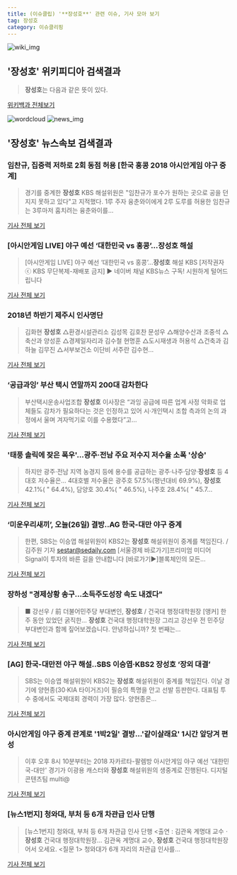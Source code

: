 ```yaml
---
title: (이슈클립) '**장성호**' 관련 이슈, 기사 모아 보기
tag: 장성호
category: 이슈클리핑
---
```

![wiki_img](https://user-images.githubusercontent.com/42597476/44503234-41136a80-a6d0-11e8-9071-6fc6418eafe4.png)
## **'**장성호**'** 위키피디아 검색결과
>**장성호**는 다음과 같은 뜻이 있다.

<a href="https://ko.wikipedia.org/wiki/장성호" target="_blank">위키백과 전체보기</a>

![wordcloud](https://s3.ap-northeast-2.amazonaws.com/lyrics101-wordcloud/2018-08-28-1535438327.png)
![news_img](https://user-images.githubusercontent.com/42597476/44507050-1206f400-a6e4-11e8-8d98-7ffbfebb353f.png)
## **'**장성호**'** 뉴스속보 검색결과
### 임찬규, 집중력 저하로 2회 동점 허용 [한국 홍콩 2018 아시안게임 야구 중계]

>경기를 중계한 **장성호** KBS 해설위원은 "임찬규가 포수가 원하는 곳으로 공을 던지지 못하고 있다"고 지적했다. 1루 주자 융춘와이에게 2루 도루를 허용한 임찬규는 3루마저 훔치려는 융춘와이를...

<a href="http://www.sportsq.co.kr/news/articleView.html?idxno=300397" target="_blank">기사 전체 보기</a>

### [아시안게임 LIVE] 야구 예선 ‘대한민국 vs 홍콩’…**장성호** 해설

>[아시안게임 LIVE] 야구 예선 ‘대한민국 vs 홍콩’…**장성호** 해설 KBS [저작권자ⓒ KBS 무단복제-재배포 금지] ▶ 네이버 채널 KBS뉴스 구독! 시원하게 털어드립니다

<a href="http://news.kbs.co.kr/news/view.do?ncd=4030497&ref=A" target="_blank">기사 전체 보기</a>

### 2018년 하반기 제주시 인사명단

>김화현 **장성호** △환경시설관리소 김성목 김호찬 문성우 △해양수산과 조중석 △축산과 양성훈 △경제일자리과 김수철 현명훈 △도시재생과 허용석 △건축과 김하늘 김무진 △서부보건소 이단비 서주란 김수현...

<a href="http://www.jejunews.com/news/articleView.html?idxno=2120470" target="_blank">기사 전체 보기</a>

### ‘공급과잉’ 부산 택시 연말까지 200대 감차한다

>부산택시운송사업조합 **장성호** 이사장은 “과잉 공급에 따른 업계 사정 악화로 업체들도 감차가 필요하다는 것은 인정하고 있어 시·개인택시 조합 측과의 논의 과정에서 울며 겨자먹기로 이를 수용했다”고...

<a href="http://www.kookje.co.kr/news2011/asp/newsbody.asp?code=0300&key=20180828.22008012518" target="_blank">기사 전체 보기</a>

### '태풍 솔릭에 잦은 폭우'…광주·전남 주요 저수지 저수율 소폭 '상승'

>하지만 광주·전남 지역 농경지 등에 용수를 공급하는 광주·나주·담양·**장성호** 등 4대호 저수율은... 4대호별 저수율은 광주호 57.5%(평년대비 69.9%), **장성호** 42.1%( " 64.4%), 담양호 30.4%( " 46.5%), 나주호 28.4%( " 45.7...

<a href="http://www.newsis.com/view/?id=NISX20180827_0000401264&cID=10201&pID=10200" target="_blank">기사 전체 보기</a>

### ‘미운우리새끼’, 오늘(26일) 결방..AG 한국-대만 야구 중계

>한편, SBS는 이승엽 해설위원이 KBS2는 **장성호** 해설위원이 중계를 책임진다. /김주원 기자 sestar@sedaily.com [서울경제 바로가기]프리미엄 미디어 Signal이 투자의 바른 길을 안내합니다 [바로가기▶]블록체인의 모든...

<a href="http://www.sedaily.com/NewsView/1S3IFCCDR2" target="_blank">기사 전체 보기</a>

### 장하성 "경제상황 송구...소득주도성장 속도 내겠다"

>■ 강선우 / 前 더불어민주당 부대변인, **장성호** / 건국대 행정대학원장 [앵커] 한 주 동안 있었던 굵직한... **장성호** 건국대 행정대학원장 그리고 강선우 전 민주당 부대변인과 함께 짚어보겠습니다. 안녕하십니까? 첫 번째는...

<a href="http://www.ytn.co.kr/_ln/0101_201808262329023097" target="_blank">기사 전체 보기</a>

### [AG] 한국-대만전 야구 해설..SBS 이승엽·KBS2 **장성호** ‘장외 대결’

>SBS는 이승엽 해설위원이 KBS2는 **장성호** 해설위원이 중계를 책임진다. 이날 경기에 양현종(30·KIA 타이거즈)이 필승의 특명을 안고 선발 등판한다. 대표팀 투수 중에서도 국제대회 경력이 가장 많다. 양현종은...

<a href="http://www.sedaily.com/NewsView/1S3IFQ4AS1" target="_blank">기사 전체 보기</a>

### 아시안게임 야구 중계 관계로 '1박2일' 결방…'같이살래요' 1시간 앞당겨 편성

>이후 오후 8시 10분부터는 2018 자카르타-팔렘방 아시안게임 야구 예선 '대한민국-대만' 경기가 이광용 캐스터와 **장성호** 해설위원의 생중계로 진행된다. 디지털콘텐츠팀 multi@

<a href="http://news20.busan.com/controller/newsController.jsp?newsId=20180826000082" target="_blank">기사 전체 보기</a>

### [뉴스1번지] 청와대, 부처 등 6개 차관급 인사 단행

>[뉴스1번지] 청와대, 부처 등 6개 차관급 인사 단행 <출연 : 김관옥 계명대 교수ㆍ**장성호** 건국대 행정대학원장... 김관옥 계명대 교수, **장성호** 건국대 행정대학원장 어서 오세요. <질문 1> 청와대가 6개 자리의 차관급 인사를...

<a href="http://www.yonhapnewstv.co.kr/MYH20180826008900038/?did=1825m" target="_blank">기사 전체 보기</a>


